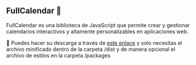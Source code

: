 ## FullCalendar 👋 
FullCalendar es una biblioteca de JavaScript que permite crear y gestionar calendarios interactivos y altamente personalizables en aplicaciones web.

💾 Puedes hacer su descarga a través de [este enlace](https://fullcalendar.io/docs/initialize-globals) y solo necesitas el archivo minificado dentro de la carpeta /dist y de manera opcional el archivo de estilos en la carpeta /packages
